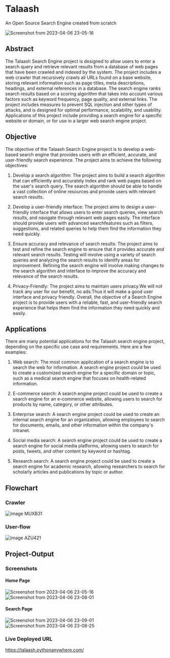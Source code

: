 # Talaash
An Open Source Search Engine created from scratch

![Screenshot from 2023-04-06 23-05-16](https://user-images.githubusercontent.com/66418526/230655148-3c5e3ebe-cedd-4a06-8eaa-e9ad2f461d90.png)

## Abstract
The Talaash Search Engine project is designed to allow users to enter a search query and retrieve relevant results from a database of web pages that have been crawled and indexed by the system. The project includes a web crawler that recursively crawls all URLs found on a base website, storing relevant information such as page titles, meta descriptions, headings, and external references in a database. The search engine ranks search results based on a scoring algorithm that takes into account various factors such as keyword frequency, page quality, and external links. The project includes measures to prevent SQL injection and other types of attacks, and is designed for optimal performance, scalability, and usability. Applications of this project include providing a search engine for a specific website or domain, or for use in a larger web search engine project.

## Objective
The objective of the Talaash Search Engine project is to develop a web-based search engine that provides users with an efficient, accurate, and user-friendly search experience. The project aims to achieve the following objectives:

1. Develop a search algorithm: The project aims to build a search algorithm that can efficiently and accurately index and rank web pages based on the user's search query. The search algorithm should be able to handle a vast collection of online resources and provide users with relevant search results.

2. Develop a user-friendly interface: The project aims to design a user-friendly interface that allows users to enter search queries, view search results, and navigate through relevant web pages easily. The interface should provide users with advanced searchfeatures such as filters, suggestions, and related queries to help them find the information they need quickly.

3. Ensure accuracy and relevance of search results: The project aims to test and refine the search engine to ensure that it provides accurate and relevant search results. Testing will involve using a variety of search queries and analyzing the search results to identify areas for improvement. Refining the search engine will involve making changes to the search algorithm and interface to improve the accuracy and relevance of the search results.

4. Privacy-Friendly: The project aims to maintain users privacy.We will not track any user for our benefit, no ads.Thus it will make a good user interface and privacy friendly. Overall, the objective of a Search Engine project is to provide users with a reliable, fast, and user-friendly search experience that helps them find the information they need quickly and easily.

## Applications
There are many potential applications for the Talaash search engine project, depending on the specific use case and requirements. Here are a few examples:

1. Web search: The most common application of a search engine is to search the web for information. A search engine project could be used to create a customized search engine for a specific domain or topic, such as a medical search engine that focuses on health-related information.

2. E-commerce search: A search engine project could be used to create a search engine for an e-commerce website, allowing users to search for products by name, category, or other attributes.

3. Enterprise search: A search engine project could be used to create an internal search engine for an organization, allowing employees to search for documents, emails, and other information within the company's intranet.

4. Social media search: A search engine project could be used to create a search engine for social media platforms, allowing users to search for posts, tweets, and other content by keyword or hashtag.

5. Research search: A search engine project could be used to create a search engine for academic research, allowing researchers to search for scholarly articles and publications by topic or author.

## Flowchart

### Crawler
![image MUXB31](https://user-images.githubusercontent.com/66418526/230657497-c66e987a-37ab-4bd3-84f6-9d7df7bd6866.png)


### User-flow
![image AZU421](https://user-images.githubusercontent.com/66418526/230657548-bb7a078d-22ee-4b15-b9d1-c0c95ccd8dfa.png)


## Project-Output

### Screenshots

#### Home Page
![Screenshot from 2023-04-06 23-05-16](https://user-images.githubusercontent.com/66418526/230657779-7a900b24-ba07-4e68-b1c3-7c419d9c5e62.png)
![Screenshot from 2023-04-06 23-08-01](https://user-images.githubusercontent.com/66418526/230657798-46a40854-2e7c-41a8-9458-34d40b4cece6.png)


#### Search Page
![Screenshot from 2023-04-06 23-09-01](https://user-images.githubusercontent.com/66418526/230657874-ff2920b2-1882-4b40-8f97-33679785ccc1.png)
![Screenshot from 2023-04-06 23-08-25](https://user-images.githubusercontent.com/66418526/230657939-032828af-573a-4ab2-be40-27c3513a32db.png)


### Live Deployed URL
https://talaash.pythonanywhere.com/

